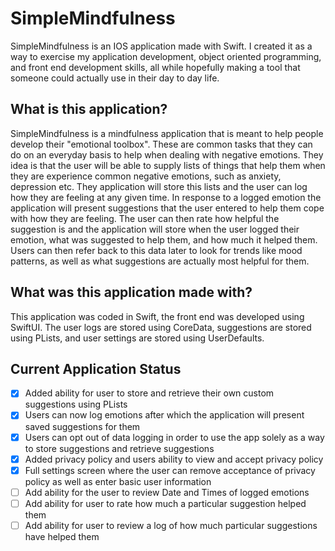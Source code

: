 <h1> SimpleMindfulness</h1>

SimpleMindfulness is an IOS application made with Swift. I created it as a way to exercise my application development, object oriented programming, and front end development skills, all while hopefully making a tool that someone could actually use in their day to day life.

<h2>What is this application?</h2>

SimpleMindfulness is a mindfulness application that is meant to help people develop their "emotional toolbox". These are common tasks that they can do on an everyday basis to help when dealing with negative emotions. They idea is that the user will be able to supply lists of things that help them when they are experience common negative emotions, such as anxiety, depression etc. They application will store this lists and the user can log how they are feeling at any given time. In response to a logged emotion the application will present suggestions that the user entered to help them cope with how they are feeling. The user can then rate how helpful the suggestion is and the application will store when the user logged their emotion, what was suggested to help them, and how much it helped them. Users can then refer back to this data later to look for trends like mood patterns, as well as what suggestions are actually most helpful for them.

<h2> What was this application made with?</h2>

This application was coded in Swift, the front end was developed using SwiftUI. The user logs are stored using CoreData, suggestions are stored using PLists, and user settings are stored using UserDefaults.

<h2> Current Application Status </h2>

- [X] Added ability for user to store and retrieve their own custom suggestions using PLists
- [X] Users can now log emotions after which the application will present saved suggestions for them
- [X] Users can opt out of data logging in order to use the app solely as a way to store suggestions and retrieve suggestions
- [X] Added privacy policy and users ability to view and accept privacy policy
- [X] Full settings screen where the user can remove acceptance of privacy policy as well as enter basic user information
- [ ] Add ability for the user to review Date and Times of logged emotions
- [ ] Add ability for user to rate how much a particular suggestion helped them
- [ ] Add ability for user to review a log of how much particular suggestions have helped them
